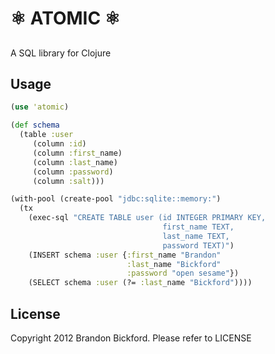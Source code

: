 # &#9883; ATOMIC &#9883;
##

A SQL library for Clojure

## Usage

```clj
(use 'atomic)

(def schema
  (table :user
     (column :id)
     (column :first_name)
     (column :last_name)
     (column :password)
     (column :salt)))

(with-pool (create-pool "jdbc:sqlite::memory:")
  (tx
    (exec-sql "CREATE TABLE user (id INTEGER PRIMARY KEY,
                                  first_name TEXT,
                                  last_name TEXT,
                                  password TEXT)")
    (INSERT schema :user {:first_name "Brandon"
                          :last_name "Bickford"
                          :password "open sesame"})
    (SELECT schema :user (?= :last_name "Bickford"))))
```

## License

Copyright 2012 Brandon Bickford.  Please refer to LICENSE
